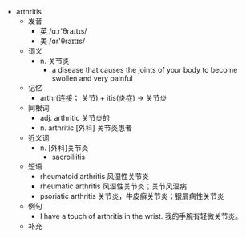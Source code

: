 - arthritis
  - 发音
    - 英 /ɑːr'θraɪtɪs/
    - 美 /ɑr'θraɪtɪs/
  - 词义
    - n. 关节炎
      - a disease that causes the joints of your body to become swollen and very painful
  - 记忆
    - arthr(连接； 关节) + itis(炎症) → 关节炎
  - 同根词
    - adj. arthritic 关节炎的
    - n. arthritic [外科] 关节炎患者
  - 近义词
    - n. [外科]关节炎
      - sacroiliitis
  - 短语
    - rheumatoid arthritis 风湿性关节炎
    - rheumatic arthritis 风湿性关节炎；关节风湿病
    - psoriatic arthritis 关节炎，牛皮癣关节炎；银屑病性关节炎
  - 例句
    - I have a touch of arthritis in the wrist. 我的手腕有轻微关节炎。
  - 补充